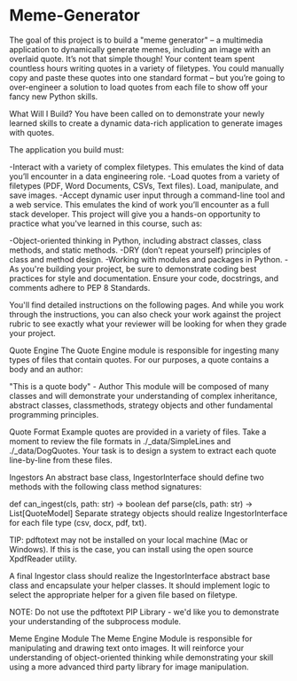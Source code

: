 # Meme-Generator

The goal of this project is to build a "meme generator" – a multimedia application to dynamically generate memes, including an image with an overlaid quote. It’s not that simple though! Your content team spent countless hours writing quotes in a variety of filetypes. You could manually copy and paste these quotes into one standard format – but you’re going to over-engineer a solution to load quotes from each file to show off your fancy new Python skills.

What Will I Build?
You have been called on to demonstrate your newly learned skills to create a dynamic data-rich application to generate images with quotes.

The application you build must:

-Interact with a variety of complex filetypes. This emulates the kind of data you’ll encounter in a data engineering role.
-Load quotes from a variety of filetypes (PDF, Word Documents, CSVs, Text files).
Load, manipulate, and save images.
-Accept dynamic user input through a command-line tool and a web service. This emulates the kind of work you’ll encounter as a full stack developer.
This project will give you a hands-on opportunity to practice what you've learned in this course, such as:

-Object-oriented thinking in Python, including abstract classes, class methods, and static methods.
-DRY (don’t repeat yourself) principles of class and method design.
-Working with modules and packages in Python.
-As you're building your project, be sure to demonstrate coding best practices for style and documentation. Ensure your code, docstrings, and comments adhere to PEP 8 Standards.

You'll find detailed instructions on the following pages. And while you work through the instructions, you can also check your work against the project rubric to see exactly what your reviewer will be looking for when they grade your project.

Quote Engine
The Quote Engine module is responsible for ingesting many types of files that contain quotes. For our purposes, a quote contains a body and an author:

"This is a quote body" - Author
This module will be composed of many classes and will demonstrate your understanding of complex inheritance, abstract classes, classmethods, strategy objects and other fundamental programming principles.

Quote Format
Example quotes are provided in a variety of files. Take a moment to review the file formats in ./_data/SimpleLines and ./_data/DogQuotes. Your task is to design a system to extract each quote line-by-line from these files.

Ingestors
An abstract base class, IngestorInterface should define two methods with the following class method signatures:

def can_ingest(cls, path: str) -> boolean
def parse(cls, path: str) -> List[QuoteModel]
Separate strategy objects should realize IngestorInterface for each file type (csv, docx, pdf, txt).

TIP: pdftotext may not be installed on your local machine (Mac or Windows). If this is the case, you can install using the open source XpdfReader utility.

A final Ingestor class should realize the IngestorInterface abstract base class and encapsulate your helper classes. It should implement logic to select the appropriate helper for a given file based on filetype.

NOTE: Do not use the pdftotext PIP Library - we'd like you to demonstrate your understanding of the subprocess module.

Meme Engine Module
The Meme Engine Module is responsible for manipulating and drawing text onto images. It will reinforce your understanding of object-oriented thinking while demonstrating your skill using a more advanced third party library for image manipulation.